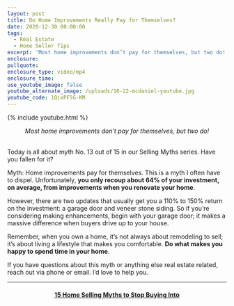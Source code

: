```yaml
---
layout: post
title: Do Home Improvements Really Pay for Themselves?
date: 2020-12-30 00:00:00
tags:
  - Real Estate
  - Home Seller Tips
excerpt: 'Most home improvements don’t pay for themselves, but two do!'
enclosure:
pullquote:
enclosure_type: video/mp4
enclosure_time:
use_youtube_image: false
youtube_alternate_image: /uploads/10-22-mcdaniel-youtube.jpg
youtube_code: 1QixPFlG-KM
---
```


{% include youtube.html %}

<center><em>Most home improvements don&rsquo;t pay for themselves, but two do!</em></center>

<br>Today is all about myth No. 13 out of 15 in our Selling Myths series. Have you fallen for it?

Myth: Home improvements pay for themselves. This is a myth I often have to dispel. Unfortunately, **you only recoup about 64% of your investment, on average, from improvements when you renovate your home**.

However, there are two updates that usually get you a 110% to 150% return on the investment: a garage door and veneer stone siding. So if you’re considering making enhancements, begin with your garage door; it makes a massive difference when buyers drive up to your house.

Remember, when you own a home, it’s not always about remodeling to sell; it’s about living a lifestyle that makes you comfortable. **Do what makes you happy to spend time in your home**.

If you have questions about this myth or anything else real estate related, reach out via phone or email. I’d love to help you.

---

<center><h4><u><strong><a target="_blank" href="https://www.youtube.com/playlist?list=PL4Ay_MVLm6QGE37Lr8a94OqNrVBj-zDIw">15 Home Selling Myths to Stop Buying Into</a></strong></u></h4></center>
